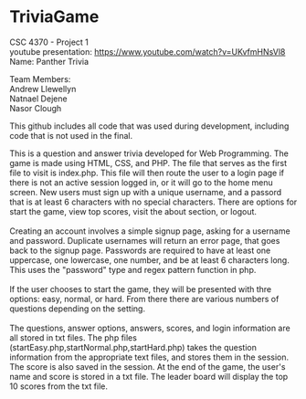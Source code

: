 # TriviaGame
CSC 4370 - Project 1 \
youtube presentation: https://www.youtube.com/watch?v=UKvfmHNsVl8 \
Name: Panther Trivia

Team Members:\
Andrew Llewellyn\
Natnael Dejene\
Nasor Clough


This github includes all code that was used during development, including code that is not used in the final.

This is a question and answer trivia developed for Web Programming. The game is made using HTML, CSS, and PHP. The file that serves as the first file to visit is index.php. This file will then route the user to a login page if there is not an active session logged in, or it will go to the home menu screen. New users must sign up with a unique username, and a passord that is at least 6 characters with no special characters. There are options for start the game, view top scores, visit the about section, or logout.\
\
Creating an account involves a simple signup page, asking for a username and password. Duplicate usernames will return an error page, that goes back to the signup page. Passwords are required to have at least one uppercase, one lowercase, one number, and be at least 6 characters long. This uses the "password" type and regex pattern function in php.\
\
If the user chooses to start the game, they will be presented with thre options: easy, normal, or hard. From there there are various numbers of questions depending on the setting.\
\
The questions, answer options, answers, scores, and login information are all stored in txt files. The php files (startEasy.php,startNormal.php,startHard.php) takes the question information from the appropriate text files, and stores them in the session. The score is also saved in the session. At the end of the game, the user's name and score is stored in a txt file. The leader board will display the top 10 scores from the txt file.
